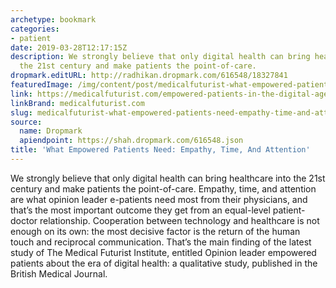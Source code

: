 ```yaml
---
archetype: bookmark
categories:
- patient
date: 2019-03-28T12:17:15Z
description: We strongly believe that only digital health can bring healthcare into
  the 21st century and make patients the point-of-care.
dropmark.editURL: http://radhikan.dropmark.com/616548/18327841
featuredImage: /img/content/post/medicalfuturist-what-empowered-patients-need-empathy-time-and-attention.png
link: https://medicalfuturist.com/empowered-patients-in-the-digital-age
linkBrand: medicalfuturist.com
slug: medicalfuturist-what-empowered-patients-need-empathy-time-and-attention
source:
  name: Dropmark
  apiendpoint: https://shah.dropmark.com/616548.json
title: 'What Empowered Patients Need: Empathy, Time, And Attention'
---
```

We strongly believe that only digital health can bring healthcare into the 21st century and make patients the point-of-care. Empathy, time, and attention are what opinion leader e-patients need most from their physicians, and that’s the most important outcome they get from an equal-level patient-doctor relationship. Cooperation between technology and healthcare is not enough on its own: the most decisive factor is the return of the human touch and reciprocal communication. That’s the main finding of the latest study of The Medical Futurist Institute, entitled Opinion leader empowered patients about the era of digital health: a qualitative study, published in the British Medical Journal.

